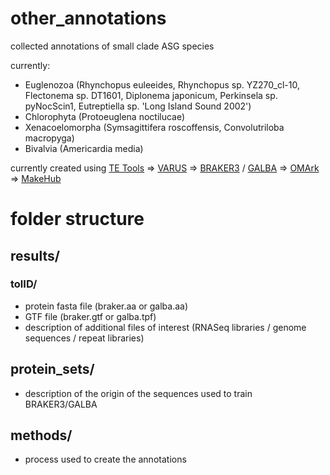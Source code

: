 # other_annotations 
collected annotations of small clade ASG species

currently:
* Euglenozoa (Rhynchopus euleeides, Rhynchopus sp. YZ270_cl-10, Flectonema sp. DT1601, Diplonema japonicum, Perkinsela sp. pyNocScin1, Eutreptiella sp. 'Long Island Sound 2002')
* Chlorophyta (Protoeuglena noctilucae)
* Xenacoelomorpha (Symsagittifera roscoffensis, Convolutriloba macropyga)
* Bivalvia (Americardia media)

currently created using [TE Tools](https://github.com/Dfam-consortium/TETools) => [VARUS](https://github.com/Gaius-Augustus/VARUS) => [BRAKER3](https://github.com/Gaius-Augustus/BRAKER) / [GALBA](https://github.com/Gaius-Augustus/GALBA) => [OMArk](https://github.com/DessimozLab/OMArk) => [MakeHub](https://github.com/Gaius-Augustus/MakeHub)

# folder structure
## results/
### tolID/
* protein fasta file (braker.aa or galba.aa)
* GTF file (braker.gtf or galba.tpf)
* description of additional files of interest (RNASeq libraries / genome sequences / repeat libraries)
## protein_sets/
* description of the origin of the sequences used to train BRAKER3/GALBA
## methods/
* process used to create the annotations
